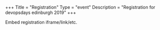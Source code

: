+++
Title = "Registration"
Type = "event"
Description = "Registration for devopsdays edinburgh 2019"
+++

<div style="width:100%; text-align:left;">

Embed registration iframe/link/etc.
</div></div>
</div>
